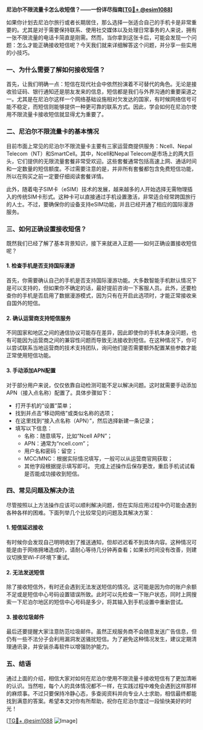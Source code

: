 **尼泊尔不限流量卡怎么收短信？——一份详尽指南[[TG💪+ @esim1088](https://t.me/s/esim1088)]**

如果你计划去尼泊尔旅行或者长期居住，那么选择一张适合自己的手机卡是非常重要的。尤其是对于需要保持联系、使用社交媒体以及处理日常事务的人来说，拥有一张不限流量的电话卡简直是刚需。然而，当你拿到这张卡后，可能会发现一个问题：怎么才能正确接收短信呢？今天我们就来详细解答这个问题，并分享一些实用的小技巧。

### 一、为什么需要了解如何接收短信？

首先，让我们明确一点：短信在现代社会中依然扮演着不可替代的角色。无论是接收验证码、银行通知还是朋友发来的信息，短信都是我们与外界沟通的重要渠道之一。尤其是在尼泊尔这样一个网络基础设施相对欠发达的国家，有时候网络信号可能不稳定，而短信则能够提供一种更可靠的联系方式。因此，学会如何在尼泊尔使用不限流量卡接收短信就显得尤为重要了。

### 二、尼泊尔不限流量卡的基本情况

目前市面上常见的尼泊尔不限流量卡主要有三家运营商提供服务：Ncell、Nepal Telecom（NT）和SmartCell。其中，Ncell和Nepal Telecom是市场上的两大巨头，它们提供的无限流量套餐非常受欢迎。这些套餐通常包括高速上网、通话时间和一定数量的短信额度。不过需要注意的是，并非所有套餐都包含免费短信功能，所以在购买之前一定要仔细阅读套餐详情。

此外，随着电子SIM卡（eSIM）技术的发展，越来越多的人开始选择无需物理插入的传统SIM卡形式。这种卡可以直接通过手机设置激活，非常适合经常跨国旅行的人士。不过，要确保你的设备支持eSIM功能，并且已经开通了相应的国际漫游服务。

### 三、如何正确设置接收短信？

既然我们已经了解了基本背景知识，接下来就进入正题——如何正确设置接收短信呢？

#### 1. 检查手机是否支持国际漫游
首先，你需要确认自己的手机是否支持国际漫游功能。大多数智能手机默认情况下是可以支持的，但如果你不确定的话，最好提前咨询一下客服人员。此外，还要检查你的手机是否启用了数据漫游模式，因为只有在开启此选项时，才能正常接收来自国外的短信。

#### 2. 确认运营商支持短信服务
不同国家和地区之间的通信协议可能存在差异，因此即使你的手机本身没问题，也有可能因为运营商之间的兼容性问题而导致无法接收到短信。在这种情况下，你可以尝试联系当地运营商的技术支持团队，询问他们是否需要额外配置某些参数才能正常使用短信功能。

#### 3. 手动添加APN配置
对于部分用户来说，仅仅依靠自动检测可能不足以解决问题。这时就需要手动添加APN（接入点名称）配置了。具体步骤如下：
- 打开手机的“设置”菜单；
- 找到并点击“移动网络”或类似名称的选项；
- 在这里找到“接入点名称（APN）”，然后选择新建一条记录；
- 填写以下信息：
  - 名称：随意填写，比如“Ncell APN”；
  - APN：通常为“ncell.com”；
  - 用户名和密码：留空；
  - MCC/MNC：根据实际情况填写，一般可以从运营商官网获取；
  - 其他字段根据提示填写即可。
完成上述操作后保存更改，重启手机试试看是否能成功接收到短信。

### 四、常见问题及解决办法

尽管按照以上方法操作应该可以顺利解决问题，但在实际应用过程中仍可能会遇到各种各样的困难。下面列举几个比较常见的问题及其解决方案：

#### 1. 短信延迟接收
有时候你会发现自己明明收到了推送通知，但却迟迟看不到具体内容。这种情况可能是由于网络拥堵造成的，请耐心等待几分钟再查看；如果长时间没有改善，则建议切换至Wi-Fi环境下重试。

#### 2. 无法发送短信
除了接收短信外，有时还会遇到无法发送短信的情况。这可能是因为你的账户余额不足或是短信中心号码设置错误所致。此时可以先检查一下账户状态，同时上网搜索一下尼泊尔地区的短信中心号码是多少，将其输入到手机设置中重新尝试。

#### 3. 接收垃圾邮件
最后还要提醒大家注意防范垃圾邮件。虽然正规服务商不会随意发送广告信息，但仍有一些不法分子会利用漏洞发送骚扰短信。为了避免这种情况发生，建议定期清理通讯录，并安装杀毒软件以增强防护能力。

### 五、结语

通过上面的介绍，相信大家对如何在尼泊尔使用不限流量卡接收短信有了更加清晰的认识。当然啦，每个人的具体情况都不一样，在实践过程中难免会遇到这样那样的麻烦事。不过只要保持冷静心态，多查阅资料并向专业人士求助，相信最终都能找到满意的答案。希望本文对你有所帮助，祝你在尼泊尔度过一段愉快美好的时光！

[[TG💪+ @esim1088](https://t.me/s/esim1088) ![Image](https://i.postimg.cc/4NQfJmqS/Snipaste-2025-05-13-00-14-12.png)]